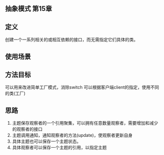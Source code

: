 ## 抽象模式 第15章
## 定义
创建一个一系列相关的或相互依赖的接口，而无需指定它们具体的类。

## 使用场景


## 方法目标
可以用来改进简单工厂模式，消除switch
可以根据客户端client的指定，使用不同的类(工厂)

## 思路
1. 主题保存观察者的一个引用聚集，可以拥有任意数量观察者，需要增加和减少的观察者的接口
2. 主题调用通知，通知观察者的方法(update)，使观察者更新自身
3. 具体主题也可以保存一个主题状态。
4. 具体观察者可以保存一个主题的引用，以指定主题
